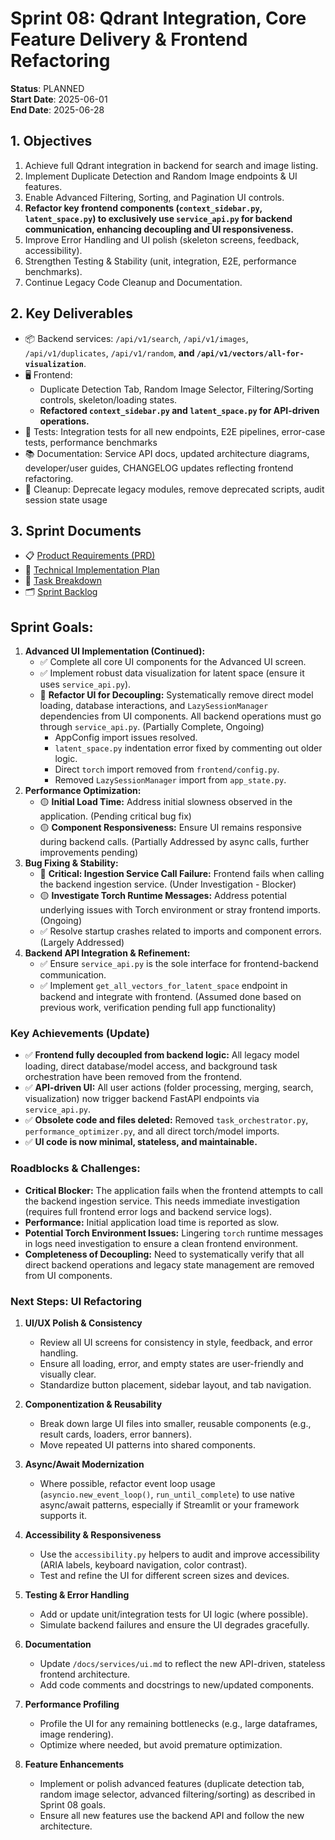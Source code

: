 # Sprint 08: Qdrant Integration, Core Feature Delivery & Frontend Refactoring

**Status**: PLANNED  
**Start Date**: 2025-06-01  
**End Date**: 2025-06-28  

## 1. Objectives
1. Achieve full Qdrant integration in backend for search and image listing.
2. Implement Duplicate Detection and Random Image endpoints & UI features.
3. Enable Advanced Filtering, Sorting, and Pagination UI controls.
4. **Refactor key frontend components (`context_sidebar.py`, `latent_space.py`) to exclusively use `service_api.py` for backend communication, enhancing decoupling and UI responsiveness.**
5. Improve Error Handling and UI polish (skeleton screens, feedback, accessibility).
6. Strengthen Testing & Stability (unit, integration, E2E, performance benchmarks).
7. Continue Legacy Code Cleanup and Documentation.

## 2. Key Deliverables
- 📦 Backend services: `/api/v1/search`, `/api/v1/images`, `/api/v1/duplicates`, `/api/v1/random`, **and `/api/v1/vectors/all-for-visualization`**.
- 🖥️ Frontend:
    - Duplicate Detection Tab, Random Image Selector, Filtering/Sorting controls, skeleton/loading states.
    - **Refactored `context_sidebar.py` and `latent_space.py` for API-driven operations.**
- 🧪 Tests: Integration tests for all new endpoints, E2E pipelines, error-case tests, performance benchmarks
- 📚 Documentation: Service API docs, updated architecture diagrams, developer/user guides, CHANGELOG updates reflecting frontend refactoring.
- 🧹 Cleanup: Deprecate legacy modules, remove deprecated scripts, audit session state usage

## 3. Sprint Documents
- 📋 [Product Requirements (PRD)](./PRD.md)
- 🔧 [Technical Implementation Plan](./technical-implementation-plan.md)
- 📑 [Task Breakdown](./TASK_BREAKDOWN.md)
- 🗂️ [Sprint Backlog](./BACKLOG.md)

## Sprint Goals:

1.  **Advanced UI Implementation (Continued):**
    *   ✅ Complete all core UI components for the Advanced UI screen.
    *   ✅ Implement robust data visualization for latent space (ensure it uses `service_api.py`).
    *   🔄 **Refactor UI for Decoupling:** Systematically remove direct model loading, database interactions, and `LazySessionManager` dependencies from UI components. All backend operations must go through `service_api.py`. (Partially Complete, Ongoing)
        *   AppConfig import issues resolved.
        *   `latent_space.py` indentation error fixed by commenting out older logic.
        *   Direct `torch` import removed from `frontend/config.py`.
        *   Removed `LazySessionManager` import from `app_state.py`.
2.  **Performance Optimization:**
    *   🟡 **Initial Load Time:** Address initial slowness observed in the application. (Pending critical bug fix)
    *   🟡 **Component Responsiveness:** Ensure UI remains responsive during backend calls. (Partially Addressed by async calls, further improvements pending)
3.  **Bug Fixing & Stability:**
    *   🔄 **Critical: Ingestion Service Call Failure:** Frontend fails when calling the backend ingestion service. (Under Investigation - Blocker)
    *   🟡 **Investigate Torch Runtime Messages:** Address potential underlying issues with Torch environment or stray frontend imports. (Ongoing)
    *   ✅ Resolve startup crashes related to imports and component errors. (Largely Addressed)
4.  **Backend API Integration & Refinement:**
    *   ✅ Ensure `service_api.py` is the sole interface for frontend-backend communication.
    *   ✅ Implement `get_all_vectors_for_latent_space` endpoint in backend and integrate with frontend. (Assumed done based on previous work, verification pending full app functionality)

### Key Achievements (Update)

- ✅ **Frontend fully decoupled from backend logic:** All legacy model loading, direct database/model access, and background task orchestration have been removed from the frontend.
- ✅ **API-driven UI:** All user actions (folder processing, merging, search, visualization) now trigger backend FastAPI endpoints via `service_api.py`.
- ✅ **Obsolete code and files deleted:** Removed `task_orchestrator.py`, `performance_optimizer.py`, and all direct torch/model imports.
- ✅ **UI code is now minimal, stateless, and maintainable.**

### Roadblocks & Challenges:

*   **Critical Blocker:** The application fails when the frontend attempts to call the backend ingestion service. This needs immediate investigation (requires full frontend error logs and backend service logs).
*   **Performance:** Initial application load time is reported as slow.
*   **Potential Torch Environment Issues:** Lingering `torch` runtime messages in logs need investigation to ensure a clean frontend environment.
*   **Completeness of Decoupling:** Need to systematically verify that all direct backend operations and legacy state management are removed from UI components.

### Next Steps: UI Refactoring

1. **UI/UX Polish & Consistency**
   - Review all UI screens for consistency in style, feedback, and error handling.
   - Ensure all loading, error, and empty states are user-friendly and visually clear.
   - Standardize button placement, sidebar layout, and tab navigation.

2. **Componentization & Reusability**
   - Break down large UI files into smaller, reusable components (e.g., result cards, loaders, error banners).
   - Move repeated UI patterns into shared components.

3. **Async/Await Modernization**
   - Where possible, refactor event loop usage (`asyncio.new_event_loop()`, `run_until_complete`) to use native async/await patterns, especially if Streamlit or your framework supports it.

4. **Accessibility & Responsiveness**
   - Use the `accessibility.py` helpers to audit and improve accessibility (ARIA labels, keyboard navigation, color contrast).
   - Test and refine the UI for different screen sizes and devices.

5. **Testing & Error Handling**
   - Add or update unit/integration tests for UI logic (where possible).
   - Simulate backend failures and ensure the UI degrades gracefully.

6. **Documentation**
   - Update `/docs/services/ui.md` to reflect the new API-driven, stateless frontend architecture.
   - Add code comments and docstrings to new/updated components.

7. **Performance Profiling**
   - Profile the UI for any remaining bottlenecks (e.g., large dataframes, image rendering).
   - Optimize where needed, but avoid premature optimization.

8. **Feature Enhancements**
   - Implement or polish advanced features (duplicate detection tab, random image selector, advanced filtering/sorting) as described in Sprint 08 goals.
   - Ensure all new features use the backend API and follow the new architecture. 